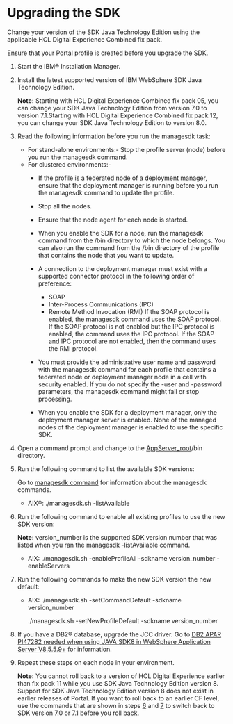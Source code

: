 # Upgrading the SDK

Change your version of the SDK Java Technology Edition using the applicable HCL Digital Experience Combined fix pack.

Ensure that your Portal profile is created before you upgrade the SDK.

1.  Start the IBM® Installation Manager.

2.  Install the latest supported version of IBM WebSphere SDK Java Technology Edition.

    **Note:** Starting with HCL Digital Experience Combined fix pack 05, you can change your SDK Java Technology Edition from version 7.0 to version 7.1.Starting with HCL Digital Experience Combined fix pack 12, you can change your SDK Java Technology Edition to version 8.0.

3.  Read the following information before you run the managesdk task:

    -   For stand-alone environments:- Stop the profile server \(node\) before you run the managesdk command.
    -   For clustered environments:-
        -   If the profile is a federated node of a deployment manager, ensure that the deployment manager is running before you run the managesdk command to update the profile.
        -   Stop all the nodes.
        -   Ensure that the node agent for each node is started.
        -   When you enable the SDK for a node, run the managesdk command from the /bin directory to which the node belongs. You can also run the command from the /bin directory of the profile that contains the node that you want to update.
        -   A connection to the deployment manager must exist with a supported connector protocol in the following order of preference:

            -   SOAP
            -   Inter-Process Communications \(IPC\)
            -   Remote Method Invocation \(RMI\)
            If the SOAP protocol is enabled, the managesdk command uses the SOAP protocol. If the SOAP protocol is not enabled but the IPC protocol is enabled, the command uses the IPC protocol. If the SOAP and IPC protocol are not enabled, then the command uses the RMI protocol.

        -   You must provide the administrative user name and password with the managesdk command for each profile that contains a federated node or deployment manager node in a cell with security enabled. If you do not specify the -user and -password parameters, the managesdk command might fail or stop processing.
        -   When you enable the SDK for a deployment manager, only the deployment manager server is enabled. None of the managed nodes of the deployment manager is enabled to use the specific SDK.
4.  Open a command prompt and change to the [AppServer\_root](../reference/wpsdirstr.md#was_root)/bin directory.

5.  Run the following command to list the available SDK versions:

    Go to [managesdk command](https://www.ibm.com/docs/en/was/9.0.5?topic=tools-managesdk-command) for information about the managesdk commands.

    -   AIX®: ./managesdk.sh -listAvailable
6.  Run the following command to enable all existing profiles to use the new SDK version:

    **Note:** version\_number is the supported SDK version number that was listed when you ran the managesdk -listAvailable command.

    -   AIX: ./managesdk.sh -enableProfileAll -sdkname version\_number -enableServers
7.  Run the following commands to make the new SDK version the new default:

    -   AIX: ./managesdk.sh -setCommandDefault -sdkname version\_number

        ./managesdk.sh -setNewProfileDefault -sdkname version\_number

8.  If you have a DB2® database, upgrade the JCC driver. Go to [DB2 APAR PI47282 needed when using JAVA SDK8 in WebSphere Application Server V8.5.5.9+](https://support.hcltechsw.com/csm) for information.

9.  Repeat these steps on each node in your environment.

    **Note:** You cannot roll back to a version of HCL Digital Experience earlier than fix pack 11 while you use SDK Java Technology Edition version 8. Support for SDK Java Technology Edition version 8 does not exist in earlier releases of Portal. If you want to roll back to an earlier CF level, use the commands that are shown in steps [6](#enable) and [7](#new_ver) to switch back to SDK version 7.0 or 7.1 before you roll back.



